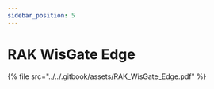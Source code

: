 ```yaml
---
sidebar_position: 5
---
```


# RAK WisGate Edge

{% file src="../../.gitbook/assets/RAK_WisGate_Edge.pdf" %}

